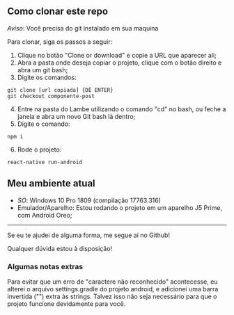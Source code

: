 ## Como clonar este repo
*Aviso*: Você precisa do git instalado em sua maquina

Para clonar, siga os passos a seguir:
1. Clique no botão "Clone or download" e copie a URL que aparecer ali;
2. Abra a pasta onde deseja copiar o projeto, clique com o botão direito e abra um git bash;
3. Digite os comandos:
```
git clone [url copiada] {DÊ ENTER}
git checkout componente-post
```
4. Entre na pasta do Lambe utilizando o comando "cd" no bash, ou feche a janela e abra um novo Git bash lá dentro;
5. Digite o comando:
```
npm i
```
6. Rode o projeto:
```
react-native run-android
```

## Meu ambiente atual
- *SO*: Windows 10 Pro 1809 (compilação 17763.316)
- Emulador/Aparelho: Estou rodando o projeto em um aparelho J5 Prime, com Android Oreo;

___
Se eu te ajudei de alguma forma, me segue aí no Github!

Qualquer dúvida estou à disposição!

### Algumas notas extras
Para evitar que um erro de "caractere não reconhecido" acontecesse, eu alterei o arquivo settings.gradle do projeto android, e adicionei uma barra invertida ("\") extra às strings. Talvez isso não seja necessário para que o projeto funcione devidamente para você.
